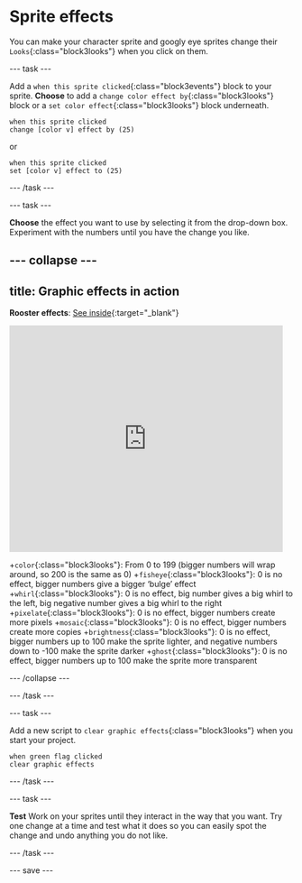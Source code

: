 # Sprite effects

You can make your character sprite and googly eye sprites change their `Looks`{:class="block3looks"} when you click on them. 

--- task ---

Add a `when this sprite clicked`{:class="block3events"} block to your sprite. **Choose** to add a `change color effect by`{:class="block3looks"} block or a `set color effect`{:class="block3looks"} block underneath.

```blocks3
when this sprite clicked  
change [color v] effect by (25)
```

or

```blocks3
when this sprite clicked  
set [color v] effect to (25)
```

--- /task ---

--- task ---

**Choose** the effect you want to use by selecting it from the drop-down box. Experiment with the numbers until you have the change you like.   

--- collapse ---
---
title: Graphic effects in action
---
**Rooster effects**: [See inside](https://scratch.mit.edu/projects/435730522/editor){:target="_blank"}

<div class="scratch-preview">
  <iframe allowtransparency="true" width="485" height="402" src="https://scratch.mit.edu/projects/embed/435730522/?autostart=false" frameborder="0"></iframe>
</div>

+`color`{:class="block3looks"}: From 0 to 199 (bigger numbers will wrap around, so 200 is the same as 0)
+`fisheye`{:class="block3looks"}: 0 is no effect, bigger numbers give a bigger ‘bulge’ effect
+`whirl`{:class="block3looks"}: 0 is no effect, big number gives a big whirl to the left, big negative number gives a big whirl to the right
+`pixelate`{:class="block3looks"}: 0 is no effect, bigger numbers create more pixels
+`mosaic`{:class="block3looks"}: 0 is no effect, bigger numbers create more copies
+`brightness`{:class="block3looks"}: 0 is no effect, bigger numbers up to 100 make the sprite lighter, and negative numbers down to -100 make the sprite darker
+`ghost`{:class="block3looks"}: 0 is no effect, bigger numbers up to 100 make the sprite more transparent

--- /collapse ---

--- /task ---

--- task --- 

Add a new script to `clear graphic effects`{:class="block3looks"} when you start your project.

```blocks3
when green flag clicked  
clear graphic effects
```

--- /task ---

--- task ---

**Test** Work on your sprites until they interact in the way that you want. Try one change at a time and test what it does so you can easily spot the change and undo anything you do not like.  

--- /task ---

--- save ---